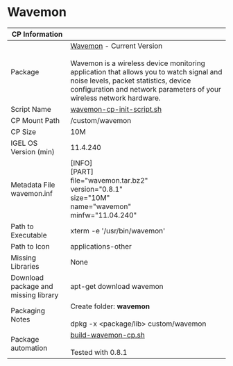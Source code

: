 # Wavemon

|  CP Information |            |
|--------------------|------------|
| Package | [Wavemon](https://github.com/uoaerg/wavemon) - Current Version <br /><br /> Wavemon is a wireless device monitoring application that allows you to watch signal and noise levels, packet statistics, device configuration and network parameters of your wireless network hardware.|
| Script Name | [wavemon-cp-init-script.sh](wavemon-cp-init-script.sh) |
| CP Mount Path | /custom/wavemon |
| CP Size | 10M |
| IGEL OS Version (min) | 11.4.240 |
| Metadata File <br /> wavemon.inf | [INFO] <br /> [PART] <br /> file="wavemon.tar.bz2" <br /> version="0.8.1" <br /> size="10M" <br /> name="wavemon" <br /> minfw="11.04.240" |
| Path to Executable | xterm -e '/usr/bin/wavemon' |
| Path to Icon | applications-other |
| Missing Libraries | None |
| Download package and missing library | apt-get download wavemon |
| Packaging Notes | Create folder: **wavemon** <br /><br /> dpkg -x <package/lib> custom/wavemon |
| Package automation | [build-wavemon-cp.sh](build-wavemon-cp.sh) <br /><br /> Tested with 0.8.1 |

